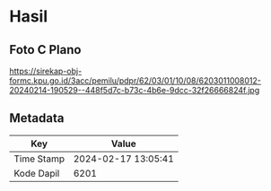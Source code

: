 # Hasil

## Foto C Plano

https://sirekap-obj-formc.kpu.go.id/3acc/pemilu/pdpr/62/03/01/10/08/6203011008012-20240214-190529--448f5d7c-b73c-4b6e-9dcc-32f26666824f.jpg


## Metadata

| Key        | Value               |
| ---------- | ------------------- |
| Time Stamp | 2024-02-17 13:05:41 |
| Kode Dapil | 6201                |



